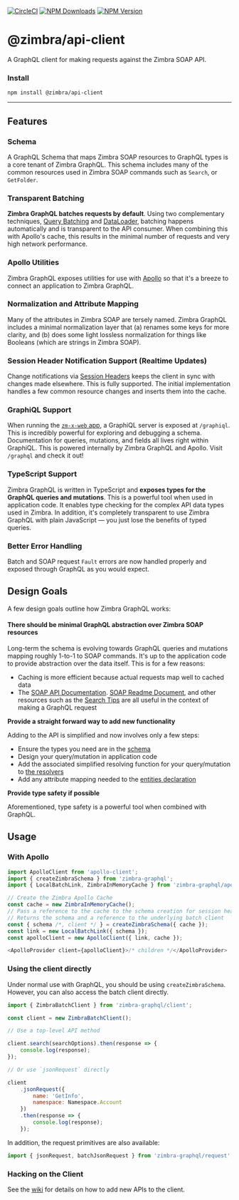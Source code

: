 [![CircleCI](https://circleci.com/gh/Zimbra/zm-api-js-client.svg?style=shield)](https://circleci.com/gh/Zimbra/zm-api-js-client) [![NPM Downloads](https://img.shields.io/npm/dm/@zimbra/api-client.svg?style=flat)](https://www.npmjs.com/package/@zimbra/api-client) [![NPM Version](https://img.shields.io/npm/v/@zimbra/api-client.svg?style=flat)](https://www.npmjs.com/package/@zimbra/api-client)

# @zimbra/api-client
A GraphQL client for making requests against the Zimbra SOAP API.

### Install

```
npm install @zimbra/api-client
```

---

## Features

### Schema

A GraphQL Schema that maps Zimbra SOAP resources to GraphQL types is a core tenant of Zimbra GraphQL. This schema includes many of the common resources used in Zimbra SOAP commands such as `Search`, or `GetFolder`.

### Transparent Batching

**Zimbra GraphQL batches requests by default**. Using two complementary techniques, [Query Batching](https://www.apollographql.com/docs/react/basics/network-layer.html#query-batching) and [DataLoader](https://github.com/facebook/dataloader), batching happens automatically and is transparent to the API consumer. When combining this with Apollo's cache, this results in the minimal number of requests and very high network performance.

### Apollo Utilities

Zimbra GraphQL exposes utilities for use with [Apollo](https://www.apollographql.com/docs/react/) so that it's a breeze to connect an application to Zimbra GraphQL.

### Normalization and Attribute Mapping

Many of the attributes in Zimbra SOAP are tersely named. Zimbra GraphQL includes a minimal normalization layer that (a) renames some keys for more clarity, and (b) does some light lossless normalization for things like Booleans (which are strings in Zimbra SOAP).

### Session Header Notification Support (Realtime Updates)

Change notifications via [Session Headers](https://github.com/Zimbra/zm-mailbox/blob/aab51130f1ac3032d7b93863bd42c965d679091c/store/docs/soap.txt#L100) keeps the client in sync with changes made elsewhere. This is fully supported. The initial implementation handles a few common resource changes and inserts them into the cache.

### GraphiQL Support

When running the [`zm-x-web` app](https://github.com/Zimbra/zm-x-web), a GraphiQL server is exposed at `/graphiql`. This is incredibly powerful for exploring and debugging a schema. Documentation for queries, mutations, and fields all lives right within GraphiQL. This is powered internally by Zimbra GraphQL and Apollo. Visit `/graphql` and check it out!

### TypeScript Support

Zimbra GraphQL is written in TypeScript and **exposes types for the GraphQL queries and mutations**. This is a powerful tool when used in application code. It enables type checking for the complex API data types used in Zimbra. In addition, it's completely transparent to use Zimbra GraphQL with plain JavaScript — you just lose the benefits of typed queries.

### Better Error Handling

Batch and SOAP request `Fault` errors are now handled properly and exposed through GraphQL as you would expect.

## Design Goals

A few design goals outline how Zimbra GraphQL works:

#### There should be minimal GraphQL abstraction over Zimbra SOAP resources

Long-term the schema is evolving towards GraphQL queries and mutations mapping roughly 1-to-1 to SOAP commands. It's up to the application code to provide abstraction over the data itself. This is for a few reasons:

* Caching is more efficient because actual requests map well to cached data
* The [SOAP API Documentation](https://files.zimbra.com/docs/soap_api/8.7.11/api-reference/index.html). [SOAP Readme Document](https://github.com/Zimbra/zm-mailbox/blob/develop/store/docs/soap.txt), and other resources such as the [Search Tips](https://wiki.zimbra.com/wiki/Zimbra_Web_Client_Search_Tips) are all useful in the context of making a GraphQL request

**Provide a straight forward way to add new functionality**

Adding to the API is simplified and now involves only a few steps:

* Ensure the types you need are in the [schema](src/schema/schema.graphql)
* Design your query/mutation in application code
* Add the associated simplified resolving function for your query/mutation to [the resolvers](src/schema/schema.ts)
* Add any attribute mapping needed to the [entities declaration](src/normalize/entities.ts)

**Provide type safety if possible**

Aforementioned, type safety is a powerful tool when combined with GraphQL.

## Usage

### With Apollo

```javascript
import ApolloClient from 'apollo-client';
import { createZimbraSchema } from 'zimbra-graphql';
import { LocalBatchLink, ZimbraInMemoryCache } from 'zimbra-graphql/apollo';

// Create the Zimbra Apollo Cache
const cache = new ZimbraInMemoryCache();
// Pass a reference to the cache to the schema creation for session header (realtime) support
// Returns the schema and a reference to the underlying batch client
const { schema /*, client */ } = createZimbraSchema({ cache });
const link = new LocalBatchLink({ schema });
const apolloClient = new ApolloClient({ link, cache });
```

```javascript
<ApolloProvider client={apolloClient}>/* children */</ApolloProvider>
```

### Using the client directly

Under normal use with GraphQL, you should be using `createZimbraSchema`. However, you can also access the batch client directly.

```javascript
import { ZimbraBatchClient } from 'zimbra-graphql/client';

const client = new ZimbraBatchClient();

// Use a top-level API method

client.search(searchOptions).then(response => {
	console.log(response);
});

// Or use `jsonRequest` directly

client
	.jsonRequest({
		name: 'GetInfo',
		namespace: Namespace.Account
	})
	.then(response => {
		console.log(response);
	});
```

In addition, the request primitives are also available:

```javascript
import { jsonRequest, batchJsonRequest } from 'zimbra-graphql/request';
```

### Hacking on the Client
See the [wiki](https://github.com/Zimbra/zm-api-js-client/wiki) for details on how to add new APIs to the client.
